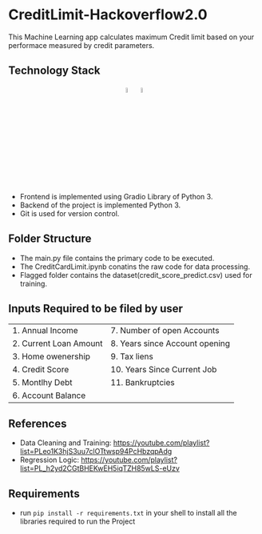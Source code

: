 # CreditLimit-Hackoverflow2.0
This Machine Learning app calculates maximum Credit limit based on your performace measured by credit parameters.

## Technology Stack
<div>
      <p align ="center">
        <code><img src="https://upload.wikimedia.org/wikipedia/commons/thumb/c/c3/Python-logo-notext.svg/182px-Python-logo-notext.svg.png" width="5%" /></code>
        <code><img src="https://upload.wikimedia.org/wikipedia/commons/thumb/0/05/Scikit_learn_logo_small.svg/180px-Scikit_learn_logo_small.svg.png" alt="express" width="5%" /></code>
      </p>
</div>

- Frontend is implemented using Gradio Library of Python 3.
- Backend of the project is implemented Python 3.
- Git is used for version control.

## Folder Structure
- The main.py file contains the primary code to be executed.
- The CreditCardLimit.ipynb conatins the raw code for data processing.
- Flagged folder contains the dataset(credit_score_predict.csv) used for training.

## Inputs Required to be filed by user
<div align="center">
  
|                                  |                                              |
|----------------------------------|----------------------------------------------|
| 1. Annual Income                 | 7.  Number of open Accounts                  |
| 2. Current Loan Amount           | 8.  Years since Account opening              |
| 3. Home owenership               | 9.  Tax liens                                |
| 4. Credit Score                  | 10. Years Since Current Job                  |
| 5. Montlhy Debt                  | 11. Bankruptcies                             |
| 6. Account Balance               |                                              |
</div>

## References
- Data Cleaning and Training: https://youtube.com/playlist?list=PLeo1K3hjS3uu7clOTtwsp94PcHbzqpAdg
- Regression Logic: https://youtube.com/playlist?list=PL_h2yd2CGtBHEKwEH5iqTZH85wLS-eUzv

## Requirements
- run `pip install -r requirements.txt` in your shell to install all the libraries required to run the Project
